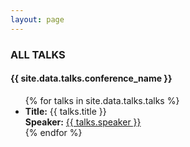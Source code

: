 ```yaml
---
layout: page
---
```


<h3>ALL TALKS</h3>

<h4>{{ site.data.talks.conference_name }}</h4>

<ul>
    {% for talks in site.data.talks.talks %}
        <li>
                <b>Title:</b> 
                {{ talks.title }}
                <br>
                <b>Speaker:</b> 
                <a href="https://github.com/{{ talks.github | slice: 1, talks.github.size }}">
                    {{ talks.speaker }}
                </a>
        </li>
    {% endfor %}
</ul>